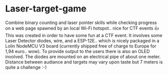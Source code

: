 # Laser-target-game
Combine binary counting and laser pointer skills while checking progress on a web page spawned by an local Wi-Fi hotspot.. nice for CTF events :+1:
This was created in order to have some fun at a CTF event. 
It involves some Laser Detector diodes, wire, and a ESP-12E.. which is nicely packaged in a Lolin NodeMCU V3 board (currently shipped free of charge to Europe for 1,94 euro.. wow). 
To provide output to the users there is also an OLED involved.
The diodes are mounted on an electrical pipe of about one meter. 
Distance between audiance and targets may vary upon taste but 7 meters is quite a challenge :-)


